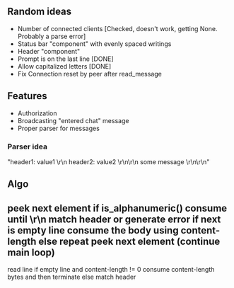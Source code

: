 ## Random ideas
- Number of connected clients [Checked, doesn't work, getting None. Probably a parse error]
- Status bar "component" with evenly spaced writings
- Header "component"
- Prompt is on the last line [DONE]
- Allow capitalized letters [DONE]
- Fix Connection reset by peer after read_message

## Features
- Authorization
- Broadcasting "entered chat" message
- Proper parser for messages

### Parser idea
"header1: value1 \r\n header2: value2 \r\n\r\n some message \r\n\r\n"

## Algo
peek next element
if is_alphanumeric()
consume until \r\n
match header or generate error
if next is empty line consume the body using content-length
else repeat peek next element (continue main loop)
-------------------
read line
if empty line and content-length != 0 consume content-length bytes and then terminate
else match header
